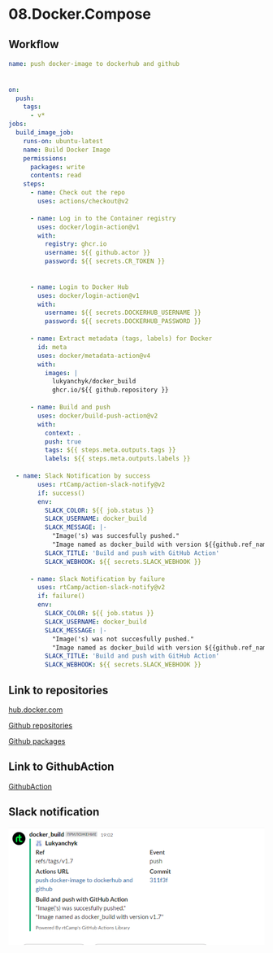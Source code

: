 # 08.Docker.Compose

## Workflow
```yaml
name: push docker-image to dockerhub and github


on:
  push:
    tags:
      - v*
jobs:
  build_image_job:
    runs-on: ubuntu-latest
    name: Build Docker Image
    permissions:
      packages: write
      contents: read
    steps:
      - name: Check out the repo
        uses: actions/checkout@v2

      - name: Log in to the Container registry
        uses: docker/login-action@v1
        with:
          registry: ghcr.io
          username: ${{ github.actor }}
          password: ${{ secrets.CR_TOKEN }}


      - name: Login to Docker Hub
        uses: docker/login-action@v1
        with:
          username: ${{ secrets.DOCKERHUB_USERNAME }}
          password: ${{ secrets.DOCKERHUB_PASSWORD }}

      - name: Extract metadata (tags, labels) for Docker
        id: meta
        uses: docker/metadata-action@v4
        with:
          images: |
            lukyanchyk/docker_build
            ghcr.io/${{ github.repository }}

      - name: Build and push
        uses: docker/build-push-action@v2
        with:
          context: .
          push: true
          tags: ${{ steps.meta.outputs.tags }}
          labels: ${{ steps.meta.outputs.labels }}

  - name: Slack Notification by success
        uses: rtCamp/action-slack-notify@v2
        if: success()
        env:
          SLACK_COLOR: ${{ job.status }}
          SLACK_USERNAME: docker_build
          SLACK_MESSAGE: |-
            "Image('s) was succesfully pushed."
            "Image named as docker_build with version ${{github.ref_name}}"
          SLACK_TITLE: 'Build and push with GitHub Action'
          SLACK_WEBHOOK: ${{ secrets.SLACK_WEBHOOK }}

      - name: Slack Notification by failure
        uses: rtCamp/action-slack-notify@v2
        if: failure()
        env:
          SLACK_COLOR: ${{ job.status }}
          SLACK_USERNAME: docker_build
          SLACK_MESSAGE: |-
            "Image('s) was not succesfully pushed."
            "Image named as docker_build with version ${{github.ref_name}}"
          SLACK_TITLE: 'Build and push with GitHub Action'
          SLACK_WEBHOOK: ${{ secrets.SLACK_WEBHOOK }}


```

## Link to repositories
[hub.docker.com](https://hub.docker.com/repository/docker/lukyanchyk/docker_build/general)

[Github repositories](https://github.com/Lukyanchyk/docker_build)

[Github packages](https://github.com/Lukyanchyk/docker_build/pkgs/container/docker_build)

## Link to GithubAction
[GithubAction](https://github.com/Lukyanchyk/docker_build/actions/runs/4393076865)

## Slack notification
![slack_notification](Slack.PNG)